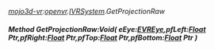 _[mojo3d-vr](../../modules/mojo3d-vr/mojo3d-vr-module.md):[openvr](openvr:).[IVRSystem](openvr:openvr-ivrsystem.md).GetProjectionRaw_
##### Method GetProjectionRaw:Void( eEye:[EVREye](../../modules/mojo3d-vr/openvr-evreye.md),pfLeft:[Float](../../modules/wonkey/wonkey-types-float.md) Ptr,pfRight:[Float](../../modules/wonkey/wonkey-types-float.md) Ptr,pfTop:[Float](../../modules/wonkey/wonkey-types-float.md) Ptr,pfBottom:[Float](../../modules/wonkey/wonkey-types-float.md) Ptr )
